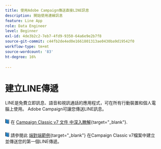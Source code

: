 ```yaml
---
title: 使用Adobe Campaign傳送直接LINE訊息
description: 開始使用連線訊息
feature: Line App
role: Data Engineer
level: Beginner
exl-id: 4de3b2c2-7eb7-4fd9-9350-64a6e9e2b7f8
source-git-commit: c44fb2de4ed0e1661801313ae0430ba9d19542f0
workflow-type: tm+mt
source-wordcount: '83'
ht-degree: 16%

---
```


# 建立LINE傳遞

LINE是免費立即訊息、語音和視訊通話的應用程式，可在所有行動裝置和個人電腦上使用。 Adobe Campaign可讓您傳送LINE訊息。


![](../assets/do-not-localize/book.png) 在 [Campaign Classic v7 文件 中深入瞭解](https://experienceleague.adobe.com/docs/campaign-classic/using/sending-messages/line-channel.html?lang=zh-Hant){target="_blank"}.

![](../assets/do-not-localize/book.png) 請參閱此 [端對端範例](https://experienceleague.adobe.com/docs/campaign-classic/using/sending-messages/line-channel.html#example--create-and-send-a-personalized-line-message){target="_blank"} 在Campaign Classic v7檔案中建立並傳送您的第一個LINE傳遞。
